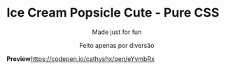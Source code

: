 # Ice Cream Popsicle Cute - Pure CSS
<p align="center">Made just for fun</p>

<p align="center"> Feito apenas por diversão</p>

<strong>Preview</strong><a href="https://codepen.io/cathyshx/pen/eYvmbRx">https://codepen.io/cathyshx/pen/eYvmbRx</a>